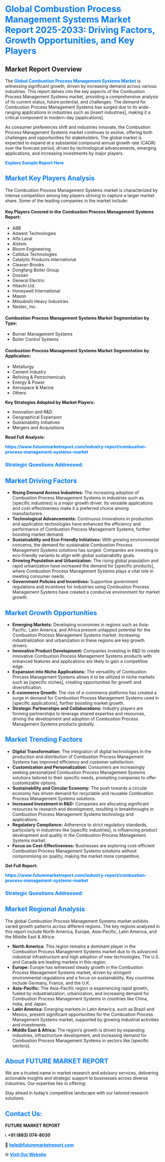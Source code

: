 <h1 style="color: #007BFF;">Global Combustion Process Management Systems Market Report 2025-2033: Driving Factors, Growth Opportunities, and Key Players</h1>

<section id="overview">
<h2>Market Report Overview</h2>
<p>The <a href="https://www.futuremarketreport.com/industry-report/combustion-process-management-systems-market" style="color: #007BFF; text-decoration: none;"><strong>Global Combustion Process Management Systems Market</strong></a> is witnessing significant growth, driven by increasing demand across various industries. This report delves into the key aspects of the Combustion Process Management Systems market, providing a comprehensive analysis of its current status, future potential, and challenges. The demand for Combustion Process Management Systems has surged due to its wide-ranging applications in industries such as [insert industries], making it a critical component in modern-day [applications].</p>
<p>As consumer preferences shift and industries innovate, the Combustion Process Management Systems market continues to evolve, offering both challenges and opportunities for stakeholders. The global market is expected to expand at a substantial compound annual growth rate (CAGR) over the forecast period, driven by technological advancements, emerging applications, and increasing investments by major players.</p>
</section>

<section id="overview">
<p><a href="https://www.futuremarketreport.com/request-sample/reportId=53621" style="color: #007BFF; text-decoration: none;"><strong>Explore Sample Report Here</strong></a></p>
</section>

<section id="key-players">
<h2 style="color: #007BFF;">Market Key Players Analysis</h2>
<p>The Combustion Process Management Systems market is characterized by intense competition among key players striving to capture a larger market share. Some of the leading companies in the market include:</p>
<h4>Key Players Covered in the Combustion Process Management Systems Report:</h4>
<ul><li>ABB</li><li>Adwest Technologies</li><li>Alfa Laval</li><li>Alstom</li><li>Bloom Engineering</li><li>Callidus Technologies</li><li>Catalytic Products International</li><li>Cleaver-Brooks</li><li>Dongfang Boiler Group</li><li>Doosan</li><li>General Electric</li><li>Hitachi Ltd.</li><li>Honeywell International</li><li>Maxon</li><li>Mitsubishi Heavy Industries</li><li>Nestec, Inc.</li></ul>
<h4>Combustion Process Management Systems Market Segmentation by Type:</h4>
<ul><li>Burner Management Systems</li><li>Boiler Control Systems</li></ul>

<h4>Combustion Process Management Systems Market Segmentation by Application:</h4>
<ul><li>Metallurgy</li><li>Cement Industry</li><li>Refining &amp; Petrochemicals</li><li>Energy &amp; Power</li><li>Aerospace &amp; Marine</li><li>Others</li></ul>
<p><strong>Key Strategies Adopted by Market Players:</strong></p>
<ul>
<li>Innovation and R&D</li>
<li>Geographical Expansion</li>
<li>Sustainability Initiatives</li>
<li>Mergers and Acquisitions</li>
</ul>
</section>

<section>
<p><strong>Read Full Analysis: </strong></p><a href="https://www.futuremarketreport.com/industry-report/combustion-process-management-systems-market" style="color: #007BFF; text-decoration: none;"><strong>https://www.futuremarketreport.com/industry-report/combustion-process-management-systems-market</strong></a>
<h3 style="color: #007BFF;">Strategic Questions Addressed:</h3>
</section>

<section id="driving-factors">
<h2 style="color: #007BFF;">Market Driving Factors</h2>
<ul>
<li><strong>Rising Demand Across Industries:</strong> The increasing adoption of Combustion Process Management Systems in industries such as [specific industries] is a major growth driver. Its versatile applications and cost-effectiveness make it a preferred choice among manufacturers.</li>
<li><strong>Technological Advancements:</strong> Continuous innovations in production and application technologies have enhanced the efficiency and performance of Combustion Process Management Systems, further boosting market demand.</li>
<li><strong>Sustainability and Eco-Friendly Initiatives:</strong> With growing environmental concerns, the demand for sustainable Combustion Process Management Systems solutions has surged. Companies are investing in eco-friendly variants to align with global sustainability goals.</li>
<li><strong>Growing Population and Urbanization:</strong> The rising global population and rapid urbanization have increased the demand for [specific products], where Combustion Process Management Systems plays a vital role in meeting consumer needs.</li>
<li><strong>Government Policies and Incentives:</strong> Supportive government regulations and incentives for industries using Combustion Process Management Systems have created a conducive environment for market growth.</li>
</ul>
</section>

<section id="growth-opportunities">
<h2 style="color: #007BFF;">Market Growth Opportunities</h2>
<ul>
<li><strong>Emerging Markets:</strong> Developing economies in regions such as Asia-Pacific, Latin America, and Africa present untapped potential for the Combustion Process Management Systems market. Increasing industrialization and urbanization in these regions are key growth drivers.</li>
<li><strong>Innovative Product Development:</strong> Companies investing in R&D to create innovative Combustion Process Management Systems products with enhanced features and applications are likely to gain a competitive edge.</li>
<li><strong>Expansion into Niche Applications:</strong> The versatility of Combustion Process Management Systems allows it to be utilized in niche markets such as [specific niches], creating opportunities for growth and diversification.</li>
<li><strong>E-commerce Growth:</strong> The rise of e-commerce platforms has created a surge in demand for Combustion Process Management Systems used in [specific applications], further boosting market growth.</li>
<li><strong>Strategic Partnerships and Collaborations:</strong> Industry players are forming partnerships to leverage shared expertise and resources, driving the development and adoption of Combustion Process Management Systems products globally.</li>
</ul>
</section>

<section id="trending-factors">
<h2 style="color: #007BFF;">Market Trending Factors</h2>
<ul>
<li><strong>Digital Transformation:</strong> The integration of digital technologies in the production and distribution of Combustion Process Management Systems has improved efficiency and customer satisfaction.</li>
<li><strong>Customization and Personalization:</strong> Consumers are increasingly seeking personalized Combustion Process Management Systems solutions tailored to their specific needs, prompting companies to offer customizable options.</li>
<li><strong>Sustainability and Circular Economy:</strong> The push towards a circular economy has driven demand for recyclable and reusable Combustion Process Management Systems solutions.</li>
<li><strong>Increased Investment in R&D:</strong> Companies are allocating significant resources to research and development, resulting in breakthroughs in Combustion Process Management Systems technology and applications.</li>
<li><strong>Regulatory Compliance:</strong> Adherence to strict regulatory standards, particularly in industries like [specific industries], is influencing product development and quality in the Combustion Process Management Systems market.</li>
<li><strong>Focus on Cost-Effectiveness:</strong> Businesses are exploring cost-efficient Combustion Process Management Systems solutions without compromising on quality, making the market more competitive.</li>
</ul>
</section>

<section>
<p><strong>Get Full Report: </strong></p><a href="https://www.futuremarketreport.com/industry-report/combustion-process-management-systems-market" style="color: #007BFF; text-decoration: none;"><strong>https://www.futuremarketreport.com/industry-report/combustion-process-management-systems-market</strong></a>
<h3 style="color: #007BFF;">Strategic Questions Addressed:</h3>
</section>


<section id="regional-analysis">
<h2 style="color: #007BFF;">Market Regional Analysis</h2>
<p>The global Combustion Process Management Systems market exhibits varied growth patterns across different regions. The key regions analyzed in this report include North America, Europe, Asia-Pacific, Latin America, and the Middle East & Africa:</p>
<ul>
<li><strong>North America:</strong> This region remains a dominant player in the Combustion Process Management Systems market due to its advanced industrial infrastructure and high adoption of new technologies. The U.S. and Canada are leading markets in this region.</li>
<li><strong>Europe:</strong> Europe has witnessed steady growth in the Combustion Process Management Systems market, driven by stringent environmental regulations and a focus on sustainability. Key countries include Germany, France, and the U.K.</li>
<li><strong>Asia-Pacific:</strong> The Asia-Pacific region is experiencing rapid growth, fueled by industrialization, urbanization, and increasing demand for Combustion Process Management Systems in countries like China, India, and Japan.</li>
<li><strong>Latin America:</strong> Emerging markets in Latin America, such as Brazil and Mexico, present significant opportunities for the Combustion Process Management Systems market, supported by growing industrial activities and investments.</li>
<li><strong>Middle East & Africa:</strong> The region’s growth is driven by expanding industries, infrastructure development, and increasing demand for Combustion Process Management Systems in sectors like [specific sectors].</li>
</ul>
</section>

<footer>
<h2 style="color: #007BFF;">About FUTURE MARKET REPORT</h2>
<p>We are a trusted name in market research and advisory services, delivering actionable insights and strategic support to businesses across diverse industries. Our expertise lies in offering:</p>

<p>Stay ahead in today’s competitive landscape with our tailored research solutions.</p>

<h2 style="color: #007BFF;">Contact Us:</h2>
<p><strong>FUTURE MARKET REPORT</strong></p>
<p>📞 <strong>+91 (883) 074-8030</strong></p>
<p>📧 <strong><a href="mailto:help@futuremarketreport.com" style="color: #007BFF;">help@futuremarketreport.com</a></strong></p>
<p>🌐 <strong><a href="https://www.futuremarketreport.com/" style="color: #007BFF;">Visit Our Website</a></strong></p>
</footer>